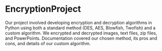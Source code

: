 # EncryptionProject
Our project involved developing encryption and decryption algorithms in Python using both a standard method (DES, AES, Blowfish, Twofish) and a custom algorithm. We encrypted and decrypted images, text files, zip files, and PowerPoints. Documentation covered our chosen method, its pros and cons, and details of our custom algorithm.
